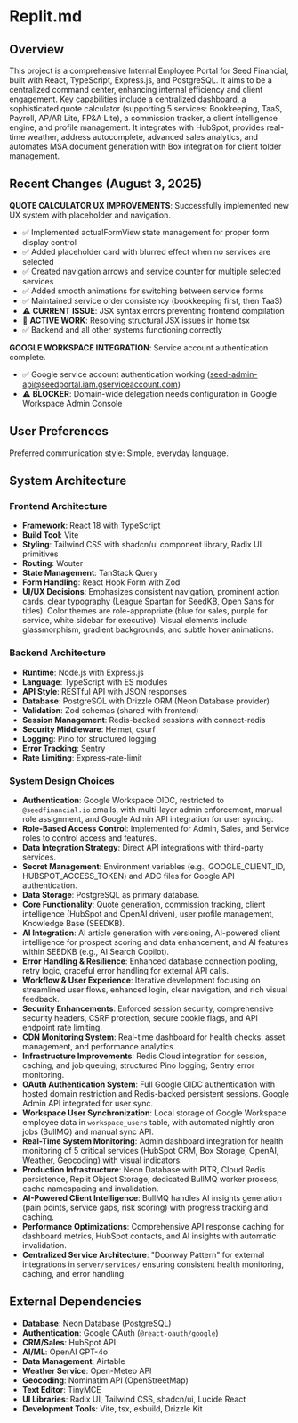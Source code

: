 # Replit.md

## Overview
This project is a comprehensive Internal Employee Portal for Seed Financial, built with React, TypeScript, Express.js, and PostgreSQL. It aims to be a centralized command center, enhancing internal efficiency and client engagement. Key capabilities include a centralized dashboard, a sophisticated quote calculator (supporting 5 services: Bookkeeping, TaaS, Payroll, AP/AR Lite, FP&A Lite), a commission tracker, a client intelligence engine, and profile management. It integrates with HubSpot, provides real-time weather, address autocomplete, advanced sales analytics, and automates MSA document generation with Box integration for client folder management.

## Recent Changes (August 3, 2025)
**QUOTE CALCULATOR UX IMPROVEMENTS**: Successfully implemented new UX system with placeholder and navigation.
- ✅ Implemented actualFormView state management for proper form display control
- ✅ Added placeholder card with blurred effect when no services are selected
- ✅ Created navigation arrows and service counter for multiple selected services
- ✅ Added smooth animations for switching between service forms
- ✅ Maintained service order consistency (bookkeeping first, then TaaS)
- ⚠️ **CURRENT ISSUE**: JSX syntax errors preventing frontend compilation
- 🔧 **ACTIVE WORK**: Resolving structural JSX issues in home.tsx
- ✅ Backend and all other systems functioning correctly

**GOOGLE WORKSPACE INTEGRATION**: Service account authentication complete.
- ✅ Google service account authentication working (seed-admin-api@seedportal.iam.gserviceaccount.com)
- ⚠️ **BLOCKER**: Domain-wide delegation needs configuration in Google Workspace Admin Console

## User Preferences
Preferred communication style: Simple, everyday language.

## System Architecture

### Frontend Architecture
- **Framework**: React 18 with TypeScript
- **Build Tool**: Vite
- **Styling**: Tailwind CSS with shadcn/ui component library, Radix UI primitives
- **Routing**: Wouter
- **State Management**: TanStack Query
- **Form Handling**: React Hook Form with Zod
- **UI/UX Decisions**: Emphasizes consistent navigation, prominent action cards, clear typography (League Spartan for SeedKB, Open Sans for titles). Color themes are role-appropriate (blue for sales, purple for service, white sidebar for executive). Visual elements include glassmorphism, gradient backgrounds, and subtle hover animations.

### Backend Architecture
- **Runtime**: Node.js with Express.js
- **Language**: TypeScript with ES modules
- **API Style**: RESTful API with JSON responses
- **Database**: PostgreSQL with Drizzle ORM (Neon Database provider)
- **Validation**: Zod schemas (shared with frontend)
- **Session Management**: Redis-backed sessions with connect-redis
- **Security Middleware**: Helmet, csurf
- **Logging**: Pino for structured logging
- **Error Tracking**: Sentry
- **Rate Limiting**: Express-rate-limit

### System Design Choices
- **Authentication**: Google Workspace OIDC, restricted to `@seedfinancial.io` emails, with multi-layer admin enforcement, manual role assignment, and Google Admin API integration for user syncing.
- **Role-Based Access Control**: Implemented for Admin, Sales, and Service roles to control access and features.
- **Data Integration Strategy**: Direct API integrations with third-party services.
- **Secret Management**: Environment variables (e.g., GOOGLE_CLIENT_ID, HUBSPOT_ACCESS_TOKEN) and ADC files for Google API authentication.
- **Data Storage**: PostgreSQL as primary database.
- **Core Functionality**: Quote generation, commission tracking, client intelligence (HubSpot and OpenAI driven), user profile management, Knowledge Base (SEEDKB).
- **AI Integration**: AI article generation with versioning, AI-powered client intelligence for prospect scoring and data enhancement, and AI features within SEEDKB (e.g., AI Search Copilot).
- **Error Handling & Resilience**: Enhanced database connection pooling, retry logic, graceful error handling for external API calls.
- **Workflow & User Experience**: Iterative development focusing on streamlined user flows, enhanced login, clear navigation, and rich visual feedback.
- **Security Enhancements**: Enforced session security, comprehensive security headers, CSRF protection, secure cookie flags, and API endpoint rate limiting.
- **CDN Monitoring System**: Real-time dashboard for health checks, asset management, and performance analytics.
- **Infrastructure Improvements**: Redis Cloud integration for session, caching, and job queuing; structured Pino logging; Sentry error monitoring.
- **OAuth Authentication System**: Full Google OIDC authentication with hosted domain restriction and Redis-backed persistent sessions. Google Admin API integrated for user sync.
- **Workspace User Synchronization**: Local storage of Google Workspace employee data in `workspace_users` table, with automated nightly cron jobs (BullMQ) and manual sync API.
- **Real-Time System Monitoring**: Admin dashboard integration for health monitoring of 5 critical services (HubSpot CRM, Box Storage, OpenAI, Weather, Geocoding) with visual indicators.
- **Production Infrastructure**: Neon Database with PITR, Cloud Redis persistence, Replit Object Storage, dedicated BullMQ worker process, cache namespacing and invalidation.
- **AI-Powered Client Intelligence**: BullMQ handles AI insights generation (pain points, service gaps, risk scoring) with progress tracking and caching.
- **Performance Optimizations**: Comprehensive API response caching for dashboard metrics, HubSpot contacts, and AI insights with automatic invalidation.
- **Centralized Service Architecture**: "Doorway Pattern" for external integrations in `server/services/` ensuring consistent health monitoring, caching, and error handling.

## External Dependencies
- **Database**: Neon Database (PostgreSQL)
- **Authentication**: Google OAuth (`@react-oauth/google`)
- **CRM/Sales**: HubSpot API
- **AI/ML**: OpenAI GPT-4o
- **Data Management**: Airtable
- **Weather Service**: Open-Meteo API
- **Geocoding**: Nominatim API (OpenStreetMap)
- **Text Editor**: TinyMCE
- **UI Libraries**: Radix UI, Tailwind CSS, shadcn/ui, Lucide React
- **Development Tools**: Vite, tsx, esbuild, Drizzle Kit